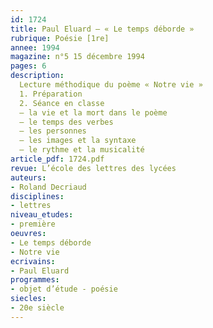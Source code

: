 ```yaml
---
id: 1724
title: Paul Eluard – « Le temps déborde » 
rubrique: Poésie [1re]
annee: 1994
magazine: n°5 15 décembre 1994
pages: 6
description: 
  Lecture méthodique du poème « Notre vie »
  1. Préparation
  2. Séance en classe 
  – la vie et la mort dans le poème
  – le temps des verbes
  – les personnes
  – les images et la syntaxe
  – le rythme et la musicalité
article_pdf: 1724.pdf
revue: L’école des lettres des lycées
auteurs:
- Roland Decriaud
disciplines:
- lettres
niveau_etudes:
- première
oeuvres:
- Le temps déborde
- Notre vie
ecrivains:
- Paul Eluard
programmes:
- objet d’étude - poésie
siecles:
- 20e siècle
---
```

